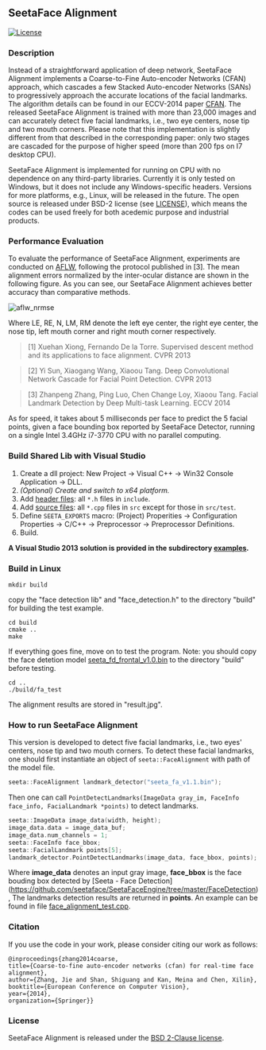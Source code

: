 ## SeetaFace Alignment

[![License](https://img.shields.io/badge/license-BSD-blue.svg)](../LICENSE)

### Description
Instead of a straightforward application of deep network, SeetaFace Alignment implements a Coarse-to-Fine Auto-encoder
Networks (CFAN) approach, which cascades a few Stacked Auto-encoder Networks (SANs) to progressively approach the accurate locations of the facial landmarks. The algorithm details can be found in our ECCV-2014 paper [CFAN](#citation). The released SeetaFace Alignment is trained with more than 23,000 images and can accurately detect five facial landmarks, i.e., two eye centers, nose tip and two mouth corners. Please note that this implementation is slightly different from that described in the corresponding paper: only two stages are cascaded for the purpose of higher speed (more than 200 fps on I7 desktop CPU). 

SeetaFace Alignment is implemented for running on CPU with no dependence on any third-party libraries. Currently it is only tested on Windows, but it does not include any Windows-specific headers. Versions for more platforms, e.g., Linux, will be released in the future. The open source is released under BSD-2 license (see [LICENSE](../LICENSE)), which means the codes can be used freely for both acedemic purpose and industrial products.

### Performance Evaluation

To evaluate the performance of SeetaFace Alignment, experiments are conducted on [AFLW](http://lrs.icg.tugraz.at/research/aflw/), following the protocol published in [3]. The mean alignment errors normalized by the inter-ocular distance are shown in the following figure. As you can see, our SeetaFace Alignment achieves better accuracy than comparative methods.

![aflw_nrmse](./doc/aflw_nrmse.png)

Where LE, RE, N, LM, RM denote the left eye center, the right eye center, the nose tip, left mouth corner and right mouth corner respectively.

> [1] Xuehan Xiong, Fernando De la Torre. Supervised descent method and its applications to face alignment. CVPR 2013

> [2] Yi Sun, Xiaogang Wang, Xiaoou Tang. Deep Convolutional Network Cascade for Facial Point Detection. CVPR 2013

> [3] Zhanpeng Zhang, Ping Luo, Chen Change Loy, Xiaoou Tang. Facial Landmark Detection by Deep Multi-task Learning. ECCV 2014

As for speed, it takes about 5 milliseconds per face to predict the 5 facial points, given a face bounding box reported by SeetaFace Detector, running on a single Intel 3.4GHz i7-3770 CPU with no parallel computing.

### Build Shared Lib with Visual Studio

1. Create a dll project: New Project -> Visual C++ -> Win32 Console Application -> DLL.
2. *(Optional) Create and switch to x64 platform.*
3. Add [header files](./include): all `*.h` files in `include`.
4. Add [source files](./src): all `*.cpp` files in `src` except for those in `src/test`.
5. Define `SEETA_EXPORTS` macro: (Project) Properities -> Configuration Properties -> C/C++ -> Preprocessor -> Preprocessor Definitions.
6. Build.

**A Visual Studio 2013 solution is provided in the subdirectory [examples](./examples).**

### Build in Linux

``` 
mkdir build
``` 
copy the "face detection lib" and "face_detection.h" to the directory "build" for building the test example.

```
cd build
cmake ..
make
``` 

If everything goes fine, move on to test the program. Note: you should copy the face detetion model [seeta_fd_frontal_v1.0.bin](../FaceDetection/model/seeta_fd_frontal_v1.0.bin) to the directory "build" before testing.

```
cd ..
./build/fa_test
``` 
The alignment results are stored in "result.jpg".

### How to run SeetaFace Alignment

This version is developed to detect five facial landmarks, i.e., two eyes' centers, nose tip and two mouth corners.
To detect these facial landmarks, one should first instantiate an object of `seeta::FaceAlignment` with path of the model file.

```c++
seeta::FaceAlignment landmark_detector("seeta_fa_v1.1.bin");
```

Then one can call `PointDetectLandmarks(ImageData gray_im, FaceInfo face_info, FacialLandmark *points)` to detect landmarks.

```c++
seeta::ImageData image_data(width, height);
image_data.data = image_data_buf;
image_data.num_channels = 1;
seeta::FaceInfo face_bbox;
seeta::FacialLandmark points[5];
landmark_detector.PointDetectLandmarks(image_data, face_bbox, points);
```

Where **image_data** denotes an input gray image, **face_bbox** is the face bouding box detected by [Seeta - Face Detection] (https://github.com/seetaface/SeetaFaceEngine/tree/master/FaceDetection),
The landmarks detection results are returned in **points**. An example can be found in file [face_alignment_test.cpp](./src/test/face_alignment_test.cpp).

### Citation

If you use the code in your work, please consider citing our work as follows:

    @inproceedings{zhang2014coarse,
    title={Coarse-to-fine auto-encoder networks (cfan) for real-time face alignment},
    author={Zhang, Jie and Shan, Shiguang and Kan, Meina and Chen, Xilin},
    booktitle={European Conference on Computer Vision},
    year={2014},
    organization={Springer}}

### License

SeetaFace Alignment is released under the [BSD 2-Clause license](../LICENSE).
